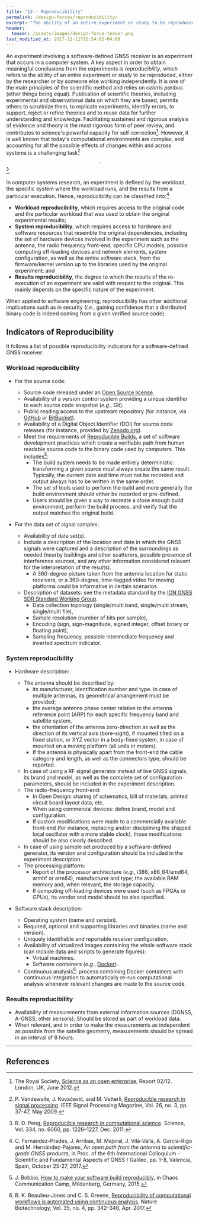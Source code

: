 ```yaml
---
title: "12.- Reproducibility"
permalink: /design-forces/reproducibility/
excerpt: "The ability of an entire experiment or study to be reproduced, either by the researcher or by someone else working independently."
header:
  teaser: /assets/images/design-force-teaser.png
last_modified_at: 2017-11-11T15:54:02-04:00
---
```



An experiment involving a software-defined GNSS receiver is an experiment that occurs in a computer system.  A key aspect in order to obtain meaningful conclusions from the experiments is _reproducibility_, which refers to the ability of an entire experiment or study to be reproduced, either by the researcher or by someone else working independently. It is one of the main principles of the scientific method and relies on _ceteris paribus_ (other things being equal). Publication of scientific theories, including experimental and observational data on which they are based, permits others to scrutinize them, to replicate experiments, identify errors, to support, reject or refine theories and to reuse data for further understanding and knowledge. Facilitating sustained and rigorous analysis of evidence and theory is the most rigorous form of peer review, and contributes to science's powerful capacity for self-correction[^Royal12]. However, it is well known that today's computational environments are complex, and accounting for all the possible effects of changes within and across systems is a challenging task[^Vandewalle09]$$ ^{,} $$[^Peng11].

In computer systems research, an experiment is defined by the workload, the specific system where the workload runs, and the results from a particular execution. Hence, reproducibility can be classified into:[^Fernandez17]

  * **Workload reproducibility**, which requires access to the original code and the particular workload that was used to obtain the original experimental results;
  * **System reproducibility**, which requires access to hardware and software resources that resemble the original dependencies, including the set of hardware devices involved in the experiment such as the antenna, the radio frequency front-end, specific CPU models, possible computing off-loading devices and network elements, system configuration, as well as the entire software stack, from the firmware/kernel version up to the libraries used by the original experiment; and
  * **Results reproducibility**, the degree to which the results of the re-execution of an experiment are valid with respect to the original. This mainly depends on the specific nature of the experiment.

When applied to software engineering, reproducibility has other additional implications such as in security (_i.e._, gaining confidence that a distributed binary code is indeed coming from a given verified source code).


## Indicators of Reproducibility

It follows a list of possible reproducibility indicators for a software-defined GNSS receiver:

### Workload reproducibility

* For the source code:
  * Source code released under an [Open Source license](https://opensource.org/licenses).
  * Availability of a version control system providing a unique identifier to each source code snapshot (_e.g._, Git).
  * Public reading access to the upstream repository (for instance, via [GitHub](https://github.com) or [BitBucket](https://bitbucket.com)).
  * Availability of a Digital Object Identifier (DOI) for source code releases (for instance, provided by [Zenodo.org](https://zenodo.org/)).
  * Meet the requirements of [Reproducible Builds](https://reproducible-builds.org), a set of software development practices which create a verifiable path from human readable source code to the binary code used by computers. This includes[^Bobbio15]:
    - The build system needs to be made entirely deterministic: transforming a given source must always create the same result. Typically, the current date and time must not be recorded and output always has to be written in the same order.
    - The set of tools used to perform the build and more generally the build environment should either be recorded or pre-defined.
    - Users should be given a way to recreate a close enough build environment, perform the build process, and verify that the output matches the original build.


* For the data set of signal samples:
  * Availability of data set(s).
  * Include a description of the location and date in which the GNSS signals were captured and a description of the surroundings as needed (nearby buildings and other scatterers, possible presence of interference sources, and any other information considered relevant for the interpretation of the results).
    * A 360-degree picture taken from the antenna location for static receivers, or a 360-degree, time-tagged video for moving platforms could be informative in certain scenarios.
  * Description of datasets: see the metadata standard by the [ION GNSS SDR Standard Working Group](https://github.com/IonMetadataWorkingGroup).
    * Data collection topology (single/multi band, single/multi stream, single/multi file),
    * Sample resolution (number of bits per sample),
    * Encoding (sign, sign-magnitude, signed integer, offset binary or floating point),
    * Sampling frequency, possible intermediate frequency and inverted spectrum indicator.

### System reproducibility

* Hardware description:
  * The antenna should be described by:
     * its manufacturer, identification number and type. In case of multiple antennas, its geometrical arrangement must be provided;
     * the average antenna phase center relative to the antenna reference point (ARP) for each specific frequency band and satellite system,
     * the orientation of the antenna zero-direction as well as the direction of its vertical axis (bore-sight), if mounted tilted on a fixed station, or XYZ vector in a body-fixed system, in case of mounted on a moving platform (all units in meters).
     * If the antenna is physically apart from the front-end the cable category and length, as well as the connectors type, should be reported.
  * In case of using a RF signal generator instead of live GNSS signals, its brand and model, as well as the complete set of configuration parameters, should be included in the experiment description.     
  * The radio-frequency front-end:
    * In Open Design: sharing of schematics, bill of materials, printed circuit board layout data, etc.
    * When using commercial devices: define brand, model and configuration.
    * If custom modifications were made to a commercially available front-end (for instance, replacing and/or disciplining the shipped local oscillator with a more stable clock), those modifications should be also clearly described.
  * In case of using sample set produced by a software-defined generator, its version and configuration should be included in the experiment description.
  * The processing platform:
     * Report of the processor architecture (_e.g._, i386, x86_64/amd64, armhf or arm64), manufacturer and type; the available RAM memory and, when relevant, the storage capacity.
     * If computing off-loading devices were used (such as FPGAs or GPUs), its vendor and model should be also specified.

* Software stack description:
  * Operating system (name and version).
  * Required, optional and supporting libraries and binaries (name and version).
  * Uniquely identifiable and reportable receiver configuration.
  * Availability of virtualized images containing the whole software stack (can include data and scripts to generate figures):
    * Virtual machines.
    * Software containers (_e.g._, [Docker](https://www.docker.com/)).
  * Continuous analysis[^Beaulieu17]: process combining Docker containers with continuous integration to automatically re-run computational analysis whenever relevant changes are made to the source code.

### Results reproducibility

* Availability of measurements from external information sources (DGNSS, A-GNSS, other sensors). Should be stored as part of workload data.
* When relevant, and in order to make the measurements as independent as possible from the satellite geometry, measurements should be spread in an interval of 8 hours.



-------



## References

[^Bobbio15]: J. Bobbio, [How to make your software build reproducibly](https://reproducible.alioth.debian.org/presentations/2015-08-13-CCCamp15.pdf), in Chaos Communication Camp, Mildenberg, Germany, 2015.

[^Royal12]: The Royal Society, [Science as an open enterprise](https://royalsociety.org/topics-policy/projects/science-public-enterprise/report/), Report 02/12. London, UK, June 2012.

[^Vandewalle09]:P. Vandewalle, J. Kova&#x010D;evi‌&#263;, and M. Vetterli, [Reproducible research in signal processing](http://ieeexplore.ieee.org/document/4815541/). IEEE Signal Processing Magazine, Vol. 26, no. 3, pp. 37-47, May 2009.

[^Peng11]: R. D. Peng, [Reproducible research in computational science](https://moodle.epfl.ch/pluginfile.php/1479581/mod_folder/content/0/Reproducible_Research_in_Computational_Science-Science-2011-Peng.pdf). Science, Vol. 334, no. 6060, pp. 1226–1227, Dec. 2011.

[^Beaulieu17]: B. K. Beaulieu-Jones and C. S. Greene, [Reproducibility of computational workflows is automated using continuous analysis](https://www.biorxiv.org/content/early/2016/08/11/056473). Nature Biotechnology, Vol. 35, no. 4, pp. 342–346, Apr. 2017.

[^Fernandez17]: C. Fern&aacute;ndez-Prades, J. Arribas, M. Majoral, J. Vil&agrave;-Valls, A. Garc&iacute;a-Rigo and M. Hern&aacute;ndez-Pajares, _An open path from the antenna to scientific-grade GNSS products_, in Proc. of the 6th International Colloquium - Scientific and Fundamental Aspects of GNSS / Galileo, pp. 1-8, Valencia, Spain, October 25-27, 2017.
